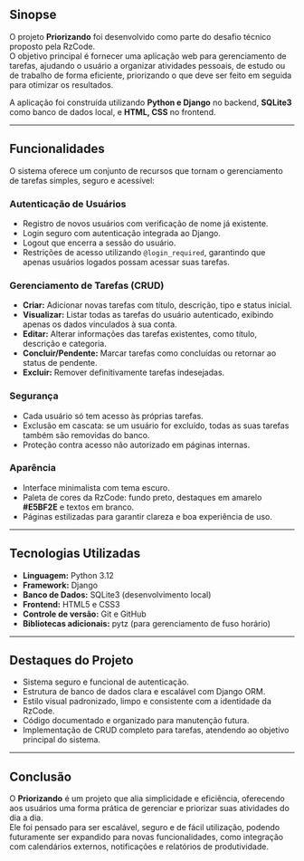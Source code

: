 ## Sinopse  
O projeto **Priorizando** foi desenvolvido como parte do desafio técnico proposto pela RzCode.  
O objetivo principal é fornecer uma aplicação web para gerenciamento de tarefas, ajudando o usuário a organizar atividades pessoais, de estudo ou de trabalho de forma eficiente, priorizando o que deve ser feito em seguida para otimizar os resultados.

A aplicação foi construída utilizando **Python e Django** no backend, **SQLite3** como banco de dados local, e **HTML, CSS** no frontend.  

---

## Funcionalidades  
O sistema oferece um conjunto de recursos que tornam o gerenciamento de tarefas simples, seguro e acessível:

### Autenticação de Usuários  
- Registro de novos usuários com verificação de nome já existente.  
- Login seguro com autenticação integrada ao Django.  
- Logout que encerra a sessão do usuário.  
- Restrições de acesso utilizando `@login_required`, garantindo que apenas usuários logados possam acessar suas tarefas.  

### Gerenciamento de Tarefas (CRUD)  
- **Criar:** Adicionar novas tarefas com título, descrição, tipo e status inicial.  
- **Visualizar:** Listar todas as tarefas do usuário autenticado, exibindo apenas os dados vinculados à sua conta.  
- **Editar:** Alterar informações das tarefas existentes, como título, descrição e categoria.  
- **Concluir/Pendente:** Marcar tarefas como concluídas ou retornar ao status de pendente.  
- **Excluir:** Remover definitivamente tarefas indesejadas.  

### Segurança  
- Cada usuário só tem acesso às próprias tarefas.  
- Exclusão em cascata: se um usuário for excluído, todas as suas tarefas também são removidas do banco.  
- Proteção contra acesso não autorizado em páginas internas.  

### Aparência  
- Interface minimalista com tema escuro.  
- Paleta de cores da RzCode: fundo preto, destaques em amarelo **#E5BF2E** e textos em branco.  
- Páginas estilizadas para garantir clareza e boa experiência de uso.  

---

## Tecnologias Utilizadas  
- **Linguagem:** Python 3.12  
- **Framework:** Django  
- **Banco de Dados:** SQLite3 (desenvolvimento local)  
- **Frontend:** HTML5 e CSS3  
- **Controle de versão:** Git e GitHub  
- **Bibliotecas adicionais:** pytz (para gerenciamento de fuso horário)  

---

## Destaques do Projeto  
- Sistema seguro e funcional de autenticação.  
- Estrutura de banco de dados clara e escalável com Django ORM.  
- Estilo visual padronizado, limpo e consistente com a identidade da RzCode.  
- Código documentado e organizado para manutenção futura.  
- Implementação de CRUD completo para tarefas, atendendo ao objetivo principal do sistema.  

---

## Conclusão  
O **Priorizando** é um projeto que alia simplicidade e eficiência, oferecendo aos usuários uma forma prática de gerenciar e priorizar suas atividades do dia a dia.  
Ele foi pensado para ser escalável, seguro e de fácil utilização, podendo futuramente ser expandido para novas funcionalidades, como integração com calendários externos, notificações e relatórios de produtividade.  

